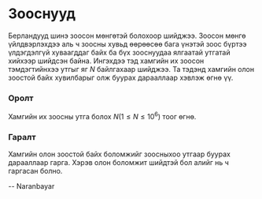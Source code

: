 Зооснууд
========
Берландууд шинэ зоосон мөнгөтэй болохоор шийджээ. Зоосон мөнгө үйлдвэрлэхдээ аль
ч зоосны хувьд өөрөөсөө бага үнэтэй зоос бүртээ үлдэгдэлгүй хуваагддаг байх ба
бүх зооснуудаа ялгаатай утгатай хийхээр шийдсэн байна. Ингэхдээ тэд хамгийн их
зоосон тэмдэгтийнхээ утгыг яг $N$ байлгахаар шийджээ. Та тэдэнд хамгийн олон
зоостой байх хувилбарыг олж буурах дарааллаар хэвлэж өгнө үү.

### Оролт
Хамгийн их зоосны утга болох  $N$$(1≤N≤10^6)$ тоог өгнө.

### Гаралт
Хамгийн олон зоостой байх боломжийг зоосныхоо утгаар буурах дарааллаар гарга.
Хэрэв олон боломжит шийдтэй бол алийг нь ч гаргасан болно.

-- Naranbayar
